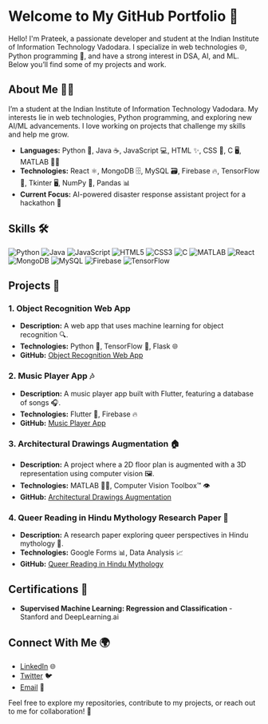 # Welcome to My GitHub Portfolio 👋

Hello! I'm Prateek, a passionate developer and student at the Indian Institute of Information Technology Vadodara. I specialize in web technologies 🌐, Python programming 🐍, and have a strong interest in DSA, AI, and ML. Below you’ll find some of my projects and work.

## About Me 🧑‍💻
I’m a student at the Indian Institute of Information Technology Vadodara. My interests lie in web technologies, Python programming, and exploring new AI/ML advancements. I love working on projects that challenge my skills and help me grow.

- **Languages:** Python 🐍, Java ☕, JavaScript 💻, HTML ✨, CSS 🎨, C 🖥️, MATLAB 🧑‍🔬
- **Technologies:** React ⚛️, MongoDB 🗄️, MySQL 🗃️, Firebase 🔥, TensorFlow 🤖, Tkinter 🖥️, NumPy 🔢, Pandas 📊
- **Current Focus:** AI-powered disaster response assistant project for a hackathon 🚨

## Skills 🛠️

![Python](https://img.shields.io/badge/Python-3776AB?style=flat&logo=python&logoColor=white)
![Java](https://img.shields.io/badge/Java-007396?style=flat&logo=java&logoColor=white)
![JavaScript](https://img.shields.io/badge/JavaScript-F7DF1E?style=flat&logo=javascript&logoColor=black)
![HTML5](https://img.shields.io/badge/HTML5-E34F26?style=flat&logo=html5&logoColor=white)
![CSS3](https://img.shields.io/badge/CSS3-1572B6?style=flat&logo=css3&logoColor=white)
![C](https://img.shields.io/badge/C-A8B9CC?style=flat&logo=c&logoColor=white)
![MATLAB](https://img.shields.io/badge/MATLAB-0076A8?style=flat&logo=matlab&logoColor=white)
![React](https://img.shields.io/badge/React-61DAFB?style=flat&logo=react&logoColor=black)
![MongoDB](https://img.shields.io/badge/MongoDB-47A248?style=flat&logo=mongodb&logoColor=white)
![MySQL](https://img.shields.io/badge/MySQL-4479A1?style=flat&logo=mysql&logoColor=white)
![Firebase](https://img.shields.io/badge/Firebase-FFCA28?style=flat&logo=firebase&logoColor=black)
![TensorFlow](https://img.shields.io/badge/TensorFlow-FF6F00?style=flat&logo=tensorflow&logoColor=white)

## Projects 🚀

### 1. **Object Recognition Web App**
- **Description:** A web app that uses machine learning for object recognition 🔍.
- **Technologies:** Python 🐍, TensorFlow 🤖, Flask 🌐
- **GitHub:** [Object Recognition Web App](https://github.com/yourusername/projectname)

### 2. **Music Player App 🎶**
- **Description:** A music player app built with Flutter, featuring a database of songs 🎧.
- **Technologies:** Flutter 🦋, Firebase 🔥
- **GitHub:** [Music Player App](https://github.com/yourusername/musicplayer)

### 3. **Architectural Drawings Augmentation 🏠**
- **Description:** A project where a 2D floor plan is augmented with a 3D representation using computer vision 🖼️.
- **Technologies:** MATLAB 🧑‍🔬, Computer Vision Toolbox™ 👁️
- **GitHub:** [Architectural Drawings Augmentation](https://github.com/yourusername/projectname)

### 4. **Queer Reading in Hindu Mythology Research Paper 📜**
- **Description:** A research paper exploring queer perspectives in Hindu mythology 🌈.
- **Technologies:** Google Forms 📊, Data Analysis 📈
- **GitHub:** [Queer Reading in Hindu Mythology](https://github.com/yourusername/researchpaper)

## Certifications 🏅
- **Supervised Machine Learning: Regression and Classification** - Stanford and DeepLearning.ai

## Connect With Me 🌍
- [LinkedIn](https://www.linkedin.com/in/yourusername) 🌐
- [Twitter](https://twitter.com/yourusername) 🐦
- [Email](mailto:youremail@example.com) 📧

Feel free to explore my repositories, contribute to my projects, or reach out to me for collaboration! 🤝
